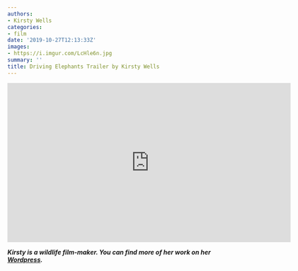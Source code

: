 ```yaml
---
authors:
- Kirsty Wells
categories:
- film
date: '2019-10-27T12:13:33Z'
images:
- https://i.imgur.com/LcHle6n.jpg
summary: ''
title: Driving Elephants Trailer by Kirsty Wells
---
```

<iframe src="https://player.vimeo.com/video/365231924" width="640" height="360" frameborder="0" allow="autoplay; fullscreen" allowfullscreen></iframe>

_**Kirsty is a wildlife film-maker. You can find more of her work on her [Wordpress](https://kirstyawells.wordpress.com/ "").**_